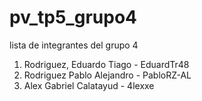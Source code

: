 # pv_tp5_grupo4

lista de integrantes del grupo 4

1. Rodriguez, Eduardo Tiago - EduardTr48
2. Rodriguez Pablo Alejandro - PabloRZ-AL
3. Alex Gabriel Calatayud - 4lexxe
